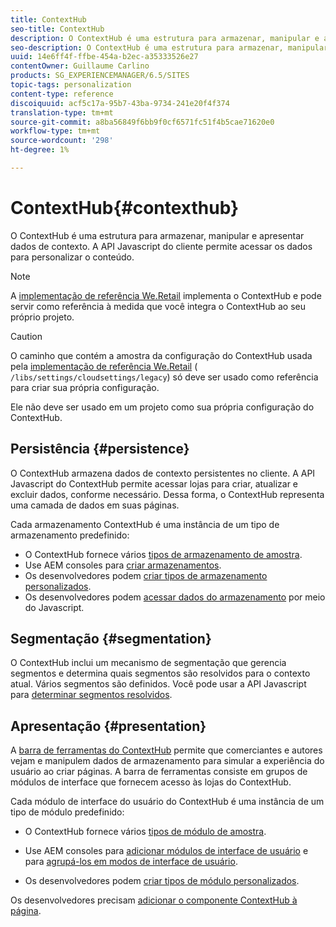 ```yaml
---
title: ContextHub
seo-title: ContextHub
description: O ContextHub é uma estrutura para armazenar, manipular e apresentar dados de contexto
seo-description: O ContextHub é uma estrutura para armazenar, manipular e apresentar dados de contexto
uuid: 14e6ff4f-ffbe-454a-b2ec-a35333526e27
contentOwner: Guillaume Carlino
products: SG_EXPERIENCEMANAGER/6.5/SITES
topic-tags: personalization
content-type: reference
discoiquuid: acf5c17a-95b7-43ba-9734-241e20f4f374
translation-type: tm+mt
source-git-commit: a8ba56849f6bb9f0cf6571fc51f4b5cae71620e0
workflow-type: tm+mt
source-wordcount: '298'
ht-degree: 1%

---
```



# ContextHub{#contexthub}

O ContextHub é uma estrutura para armazenar, manipular e apresentar dados de contexto. A API Javascript do cliente permite acessar os dados para personalizar o conteúdo.

>[!NOTE]
>
>A [implementação de referência We.Retail](/help/sites-developing/we-retail.md) implementa o ContextHub e pode servir como referência à medida que você integra o ContextHub ao seu próprio projeto.

>[!CAUTION]
>
>O caminho que contém a amostra da configuração do ContextHub usada pela [implementação de referência We.Retail](/help/sites-developing/we-retail.md) ( `/libs/settings/cloudsettings/legacy`) só deve ser usado como referência para criar sua própria configuração.
>
>Ele não deve ser usado em um projeto como sua própria configuração do ContextHub.

## Persistência {#persistence}

O ContextHub armazena dados de contexto persistentes no cliente. A API Javascript do ContextHub permite acessar lojas para criar, atualizar e excluir dados, conforme necessário. Dessa forma, o ContextHub representa uma camada de dados em suas páginas.

Cada armazenamento ContextHub é uma instância de um tipo de armazenamento predefinido:

* O ContextHub fornece vários [tipos de armazenamento de amostra](/help/sites-developing/ch-samplestores.md).
* Use AEM consoles para [criar armazenamentos](ch-configuring.md#creating-a-contexthub-store).
* Os desenvolvedores podem [criar tipos de armazenamento personalizados](/help/sites-developing/ch-extend.md#creating-custom-store-candidates).
* Os desenvolvedores podem [acessar dados do armazenamento](/help/sites-developing/ch-adding.md#interacting-with-contexthub-stores) por meio do Javascript.

## Segmentação {#segmentation}

O ContextHub inclui um mecanismo de segmentação que gerencia segmentos e determina quais segmentos são resolvidos para o contexto atual. Vários segmentos são definidos. Você pode usar a API Javascript para [determinar segmentos resolvidos](/help/sites-developing/ch-adding.md#determining-resolved-contexthub-segments).

## Apresentação {#presentation}

A [barra de ferramentas do ContextHub](/help/sites-authoring/ch-previewing.md) permite que comerciantes e autores vejam e manipulem dados de armazenamento para simular a experiência do usuário ao criar páginas. A barra de ferramentas consiste em grupos de módulos de interface que fornecem acesso às lojas do ContextHub.

Cada módulo de interface do usuário do ContextHub é uma instância de um tipo de módulo predefinido:

* O ContextHub fornece vários [tipos de módulo de amostra](/help/sites-developing/ch-samplemodules.md).
* Use AEM consoles para [adicionar módulos de interface de usuário](ch-configuring.md#adding-a-ui-module) e para [agrupá-los em modos de interface de usuário](ch-configuring.md#adding-a-ui-mode).

* Os desenvolvedores podem [criar tipos de módulo personalizados](/help/sites-developing/ch-extend.md#creating-contexthub-ui-module-types).

Os desenvolvedores precisam [adicionar o componente ContextHub à página](/help/sites-developing/ch-adding.md).
